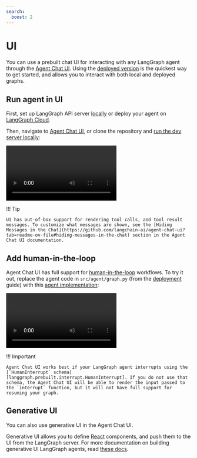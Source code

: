 ```yaml
---
search:
  boost: 2
---
```


# UI

You can use a prebuilt chat UI for interacting with any LangGraph agent through the [Agent Chat UI](https://github.com/langchain-ai/agent-chat-ui). Using the [deployed version](https://agentchat.vercel.app) is the quickest way to get started, and allows you to interact with both local and deployed graphs.

## Run agent in UI

First, set up LangGraph API server [locally](./deployment.md#launch-langgraph-server-locally) or deploy your agent on [LangGraph Cloud](https://langchain-ai.github.io/langgraph/cloud/quick_start/).

Then, navigate to [Agent Chat UI](https://agentchat.vercel.app), or clone the repository and [run the dev server locally](https://github.com/langchain-ai/agent-chat-ui?tab=readme-ov-file#setup):

<video controls src="../assets/base-chat-ui.mp4" type="video/mp4"></video>

!!! Tip

    UI has out-of-box support for rendering tool calls, and tool result messages. To customize what messages are shown, see the [Hiding Messages in the Chat](https://github.com/langchain-ai/agent-chat-ui?tab=readme-ov-file#hiding-messages-in-the-chat) section in the Agent Chat UI documentation.

## Add human-in-the-loop

Agent Chat UI has full support for [human-in-the-loop](../concepts/human_in_the_loop.md) workflows. To try it out, replace the agent code in `src/agent/graph.py` (from the [deployment](./deployment.md) guide) with this [agent implementation](./human-in-the-loop.md#using-with-agent-inbox):

<video controls src="../assets/interrupt-chat-ui.mp4" type="video/mp4"></video>

!!! Important

    Agent Chat UI works best if your LangGraph agent interrupts using the [`HumanInterrupt` schema][langgraph.prebuilt.interrupt.HumanInterrupt]. If you do not use that schema, the Agent Chat UI will be able to render the input passed to the `interrupt` function, but it will not have full support for resuming your graph.

## Generative UI

You can also use generative UI in the Agent Chat UI.

Generative UI allows you to define [React](https://react.dev/) components, and push them to the UI from the LangGraph server. For more documentation on building generative UI LangGraph agents, read [these docs](https://langchain-ai.github.io/langgraph/cloud/how-tos/generative_ui_react/).
